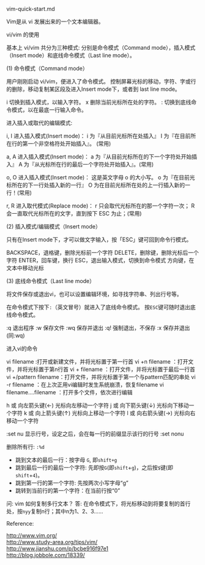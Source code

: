 vim-quick-start.md

Vim是从 vi 发展出来的一个文本编辑器。

vi/vim 的使用

基本上 vi/vim 共分为三种模式: 分别是命令模式（Command mode），插入模式（Insert mode）和底线命令模式（Last line mode）。 

(1) 命令模式（Command mode）

用户刚刚启动 vi/vim，便进入了命令模式。
控制屏幕光标的移动，字符、字或行的删除，移动复制某区段及进入Insert mode下，或者到 last line mode。

i 切换到插入模式，以输入字符。
x 删除当前光标所在处的字符。
: 切换到底线命令模式，以在最底一行输入命令。

进入插入或取代的编辑模式:

i, I   进入插入模式(Insert mode)：
i 为『从目前光标所在处插入』
I 为『在目前所在行的第一个非空格符处开始插入』。 (常用)

a, A    进入插入模式(Insert mode)：
a 为『从目前光标所在的下一个字符处开始插入』
A 为『从光标所在行的最后一个字符处开始插入』。(常用)

o, O    进入插入模式(Insert mode)：
这是英文字母 o 的大小写。
o 为『在目前光标所在的下一行处插入新的一行』
O 为在目前光标所在处的上一行插入新的一行！(常用)

r, R    进入取代模式(Replace mode)：
r 只会取代光标所在的那一个字符一次；
R会一直取代光标所在的文字，直到按下 ESC 为止；(常用)

(2) 插入模式/编辑模式（Insert mode）

只有在Insert mode下，才可以做文字输入，按「ESC」键可回到命令行模式。

BACKSPACE，退格键，删除光标前一个字符
DELETE，删除键，删除光标后一个字符
ENTER，回车键，换行
ESC，退出输入模式，切换到命令模式
方向键，在文本中移动光标

(3) 底线命令模式（Last line mode）

将文件保存或退出vi，也可以设置编辑环境，如寻找字符串、列出行号等。

在命令模式下按下`:`（英文冒号）就进入了底线命令模式。
按`ESC`键可随时退出底线命令模式。

:q 退出程序
:w 保存文件
:wq 保存并退出
:q! 强制退出，不保存
:x  保存并退出 (同:wq)

进入vi的命令 

vi filename :打开或新建文件，并将光标置于第一行首 
vi +n filename ：打开文件，并将光标置于第n行首 
vi + filename ：打开文件，并将光标置于最后一行首 
vi +/pattern filename：打开文件，并将光标置于第一个与pattern匹配的串处 
vi -r filename ：在上次正用vi编辑时发生系统崩溃，恢复filename 
vi filename....filename ：打开多个文件，依次进行编辑 


h 或 向左箭头键(←)    光标向左移动一个字符
j 或 向下箭头键(↓)    光标向下移动一个字符
k 或 向上箭头键(↑)    光标向上移动一个字符
l 或 向右箭头键(→)    光标向右移动一个字符


:set nu 显示行号，设定之后，会在每一行的前缀显示该行的行号
:set nonu


删除所有行: `:%d`


- 跳到文本的最后一行：按字母 `G`, 即`shift+g`  
- 跳到最后一行的最后一个字符: 先即按`G`(即`shift`+`g`)，之后按`$`键(即`shift`+`4`)。
- 跳到第一行的第一个字符: 先按两次小写字母“g” 
- 跳转到当前行的第一个字符：在当前行按“0”

问: vim 如何复制多行文本？
答: 在命令模式下，将光标移动到将要复制的首行处，按`nyy`复制n行；其中n为1、2、3……


Reference:

http://www.vim.org/  
http://www.study-area.org/tips/vim/  
http://www.jianshu.com/p/bcbe916f97e1  
http://blog.jobbole.com/18339/  